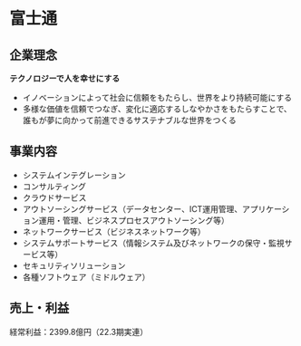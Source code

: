 # 富士通
## 企業理念

**テクノロジーで人を幸せにする**

* イノベーションによって社会に信頼をもたらし、世界をより持続可能にする
* 多様な価値を信頼でつなぎ、変化に適応するしなやかさをもたらすことで、誰もが夢に向かって前進できるサステナブルな世界をつくる

## 事業内容

* システムインテグレーション
* コンサルティング
* クラウドサービス
* アウトソーシングサービス（データセンター、ICT運用管理、アプリケーション運用・管理、ビジネスプロセスアウトソーシング等）
* ネットワークサービス（ビジネスネットワーク等）
* システムサポートサービス（情報システム及びネットワークの保守・監視サービス等）
* セキュリティソリューション
* 各種ソフトウェア（ミドルウェア）



## 売上・利益

経常利益：2399.8億円（22.3期実連）

